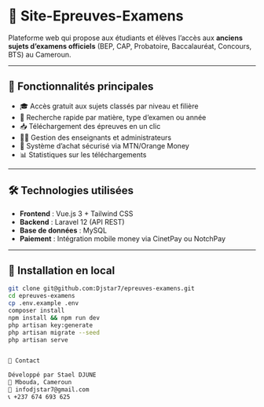 # 📘 Site-Epreuves-Examens

Plateforme web qui propose aux étudiants et élèves l’accès aux **anciens sujets d’examens officiels** (BEP, CAP, Probatoire, Baccalauréat, Concours, BTS) au Cameroun.

---

## 🚀 Fonctionnalités principales

- 🎓 Accès gratuit aux sujets classés par niveau et filière
- 🔎 Recherche rapide par matière, type d’examen ou année
- 📥 Téléchargement des épreuves en un clic
- 🧑‍🏫 Gestion des enseignants et administrateurs
- 💸 Système d’achat sécurisé via MTN/Orange Money
- 📊 Statistiques sur les téléchargements

---

## 🛠️ Technologies utilisées

- **Frontend** : Vue.js 3 + Tailwind CSS
- **Backend** : Laravel 12 (API REST)
- **Base de données** : MySQL
- **Paiement** : Intégration mobile money via CinetPay ou NotchPay

---

## 🔧 Installation en local

```bash
git clone git@github.com:Djstar7/epreuves-examens.git
cd epreuves-examens
cp .env.example .env
composer install
npm install && npm run dev
php artisan key:generate
php artisan migrate --seed
php artisan serve


💬 Contact

Développé par Stael DJUNE
📍 Mbouda, Cameroun
📧 infodjstar7@gmail.com
📞 +237 674 693 625
